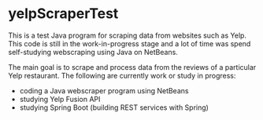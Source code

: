 # yelpScraperTest

This is a test Java program for scraping data from websites such as Yelp. This code is still in the work-in-progress stage and a lot of time was spend self-studying webscraping using Java on NetBeans.

The main goal is to scrape and process data from the reviews of a particular Yelp restaurant. The following are currently work or study in progress:
- coding a Java webscraper program using NetBeans
- studying Yelp Fusion API
- studying Spring Boot (building REST services with Spring)
